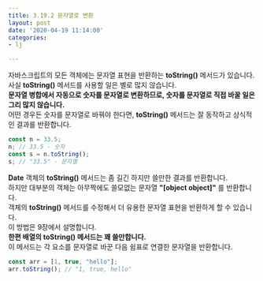 ```yaml
---
title: 3.19.2 문자열로 변환
layout: post
date: '2020-04-19 11:14:00'
categories:
- lj

---
```


자바스크립트의 모든 객체에는 문자열 표현을 반환하는 **toString()** 메서드가 있습니다.  
사실 **toString()** 메서드를 사용할 일은 별로 많지 않습니다.  
**문자열 병합에서 자동으로 숫자를 문자열로 변환하므로, 숫자를 문자열로 직접 바꿀 일은 그리 많지 않습니다.**  
어떤 경우든 숫자를 문자열로 바꿔야 한다면, **toString()** 메서드는 잘 동작하고 상식적인 결과를 반환합니다.

```javascript
const n = 33.5;
n; // 33.5 - 숫자
const s = n.toString();
s; // "33.5" - 문자열
```

**Date** 객체의 **toString()** 메서드는 좀 길긴 하지만 쓸만한 결과를 반환합니다.  
하지만 대부분의 객체는 아무짝에도 쓸모없는 문자열 **"[object object]"** 를 반환합니다.  
객체의 **toString()** 메서드를 수정해서 더 유용한 문자열 표현을 반환하게 할 수 있습니다.  
이 방법은 9장에서 설명합니다.  
**한편 배열의 toString() 메서드는 꽤 쓸만합니다.**  
이 메서드는 각 요소를 문자열로 바꾼 다음 쉼표로 연결한 문자열을 반환합니다.

```javascript
const arr = [1, true, "hello"];
arr.toString(); // "1, true, hello"
```